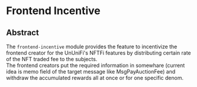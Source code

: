 # Frontend Incentive

## Abstract

The `frontend-incentive` module provides the feature to incentivize the frontend creator for the UnUniFi's NFTFi features by distributing certain rate of the NFT traded fee to the subjects.   
The frontend creators put the required information in somewhare (current idea is memo field of the target message like MsgPayAuctionFee) and withdraw the accumulated rewards all at once or for one specific denom.
